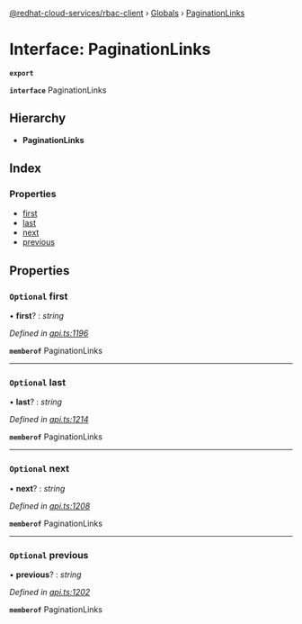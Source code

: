 [@redhat-cloud-services/rbac-client](../README.md) › [Globals](../globals.md) › [PaginationLinks](paginationlinks.md)

# Interface: PaginationLinks

**`export`** 

**`interface`** PaginationLinks

## Hierarchy

* **PaginationLinks**

## Index

### Properties

* [first](paginationlinks.md#optional-first)
* [last](paginationlinks.md#optional-last)
* [next](paginationlinks.md#optional-next)
* [previous](paginationlinks.md#optional-previous)

## Properties

### `Optional` first

• **first**? : *string*

*Defined in [api.ts:1196](https://github.com/RedHatInsights/javascript-clients/blob/master/packages/rbac/api.ts#L1196)*

**`memberof`** PaginationLinks

___

### `Optional` last

• **last**? : *string*

*Defined in [api.ts:1214](https://github.com/RedHatInsights/javascript-clients/blob/master/packages/rbac/api.ts#L1214)*

**`memberof`** PaginationLinks

___

### `Optional` next

• **next**? : *string*

*Defined in [api.ts:1208](https://github.com/RedHatInsights/javascript-clients/blob/master/packages/rbac/api.ts#L1208)*

**`memberof`** PaginationLinks

___

### `Optional` previous

• **previous**? : *string*

*Defined in [api.ts:1202](https://github.com/RedHatInsights/javascript-clients/blob/master/packages/rbac/api.ts#L1202)*

**`memberof`** PaginationLinks
